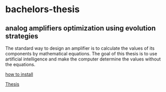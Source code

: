 # bachelors-thesis
## analog amplifiers optimization using evolution strategies
The standard way to design an amplifier is to calculate the values of its components by mathematical equations. The goal of this thesis is to use artificial intelligence and make the computer determine the values without the equations.

[how to install](https://github.com/MarekBielik/bachelors-thesis/blob/master/README.txt)

[Thesis](https://github.com/MarekBielik/bachelors-thesis/raw/master/thesis/thesis.pdf)
